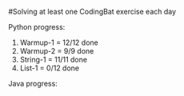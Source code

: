 #Solving at least one CodingBat exercise each day

Python progress:
1. Warmup-1 = 12/12 done
2. Warmup-2 = 9/9 done
3. String-1 = 11/11 done
4. List-1 = 0/12 done

Java progress: